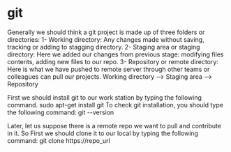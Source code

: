 # git
Generally we should think a git project is made up of three folders or directories:
1- Working directory: Any changes made without saving, tracking or adding to stagging directory.
2- Staging area or staging directory: Here we added our changes from previous stage: modifying files contents, adding new files to our repo.
3- Repository or remote directory: Here is what we have pushed to remote server through other teams or colleagues can pull our projects.
Working directory --> Staging area --> Repository

First we should install git to our work station by typing the following command.
sudo apt-get install git
To check git installation, you should type the following command: 
git --version

Later, let us suppose there is a remote repo we want to pull and contribute in it.
So First we should clone it to our local by typing the following command: 
git clone https://repo_url
 



  
